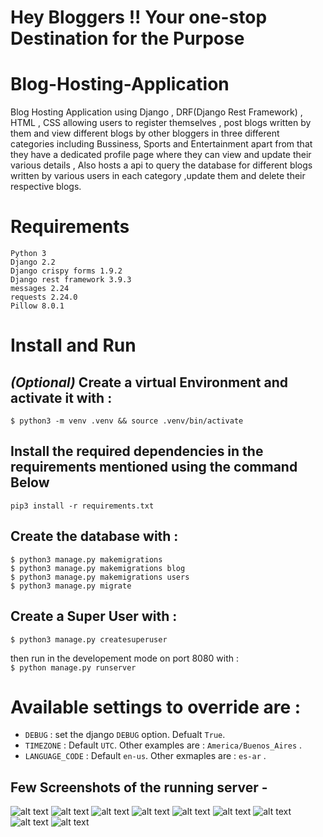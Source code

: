# **Hey Bloggers !! Your one-stop Destination for the Purpose**  
# Blog-Hosting-Application
Blog Hosting Application using Django , DRF(Django Rest Framework) , HTML , CSS  allowing users to register themselves , post blogs written by them and view different blogs by other bloggers in three different categories including Bussiness, Sports and Entertainment apart from that they have a dedicated profile page where they can view and update their various details , Also hosts a api to query the database for different blogs written by various users in each category ,update them and delete their respective blogs. 

# Requirements 
`Python 3`  
`Django 2.2 `  
`Django crispy forms 1.9.2`   
`Django rest framework 3.9.3 `  
`messages 2.24 `   
`requests 2.24.0`  
`Pillow 8.0.1`  


# Install and Run
## *(Optional)* Create a virtual Environment and activate it with :  
  
`$ python3 -m venv .venv && source .venv/bin/activate`  

## Install the required dependencies in the requirements mentioned  using the command Below   
  
 `pip3 install -r requirements.txt`

## Create the database with :  
`$ python3 manage.py makemigrations`  
`$ python3 manage.py makemigrations blog`  
`$ python3 manage.py makemigrations users`  
`$ python3 manage.py migrate`  

## Create a Super User with :  
`$ python3 manage.py createsuperuser`  
  
  
then run in the developement mode on port 8080 with :  
`$ python manage.py runserver`  
  
# Available settings to override are :  
* `DEBUG` : set the django `DEBUG` option. Defualt `True`.  
* `TIMEZONE` : Default `UTC`. Other examples are : `America/Buenos_Aires` .  
* `LANGUAGE_CODE` : Default `en-us`. Other exmaples are : `es-ar` .   

## Few Screenshots of the running server - 
![alt text](https://github.com/stunn-areeb09/Blog-Hosting-Application/blob/main/screenshots/Screenshot%20(180).png "Index page")
![alt text](https://github.com/stunn-areeb09/Blog-Hosting-Application/blob/main/screenshots/Screenshot%20(181).png "Login Page")
![alt text](https://github.com/stunn-areeb09/Blog-Hosting-Application/blob/main/screenshots/Screenshot%20(182).png "Signed in page with user as areebnew")
![alt text](https://github.com/stunn-areeb09/Blog-Hosting-Application/blob/main/screenshots/Screenshot%20(183).png "Business Blogs listing ")
![alt text](https://github.com/stunn-areeb09/Blog-Hosting-Application/blob/main/screenshots/Screenshot%20(184).png "Profile page of the signedin user")
![alt text](https://github.com/stunn-areeb09/Blog-Hosting-Application/blob/main/screenshots/Screenshot%20(185).png "New blog with title created in Bussiness category")
![alt text](https://github.com/stunn-areeb09/Blog-Hosting-Application/blob/main/screenshots/Screenshot%20(186).png "Registration page")
![alt text](https://github.com/stunn-areeb09/Blog-Hosting-Application/blob/main/screenshots/Screenshot%20(187).png "After Registration Redirection")
![alt text](https://github.com/stunn-areeb09/Blog-Hosting-Application/blob/main/screenshots/Screenshot%20(189).png "Models")
